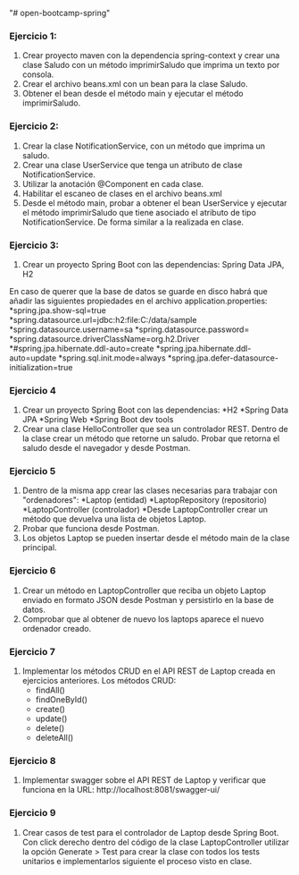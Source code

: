 "# open-bootcamp-spring" 

### Ejercicio 1: 

1. Crear proyecto maven con la dependencia spring-context y crear una clase Saludo con un método imprimirSaludo que imprima un texto por consola.
2. Crear el archivo beans.xml con un bean para la clase Saludo.
3. Obtener el bean desde el método main y ejecutar el método imprimirSaludo.

### Ejercicio 2:
1. Crear la clase NotificationService, con un método que imprima un saludo.
2. Crear una clase UserService que tenga un atributo de clase NotificationService.
3. Utilizar la anotación @Component en cada clase.
4. Habilitar el escaneo de clases en el archivo beans.xml
5. Desde el método main, probar a obtener el bean UserService y ejecutar el método imprimirSaludo que tiene asociado el atributo de tipo NotificationService. De forma similar a la realizada en clase.

### Ejercicio 3:

1. Crear un proyecto Spring Boot con las dependencias: Spring Data JPA, H2

En caso de querer que la base de datos se guarde en disco habrá que añadir las siguientes propiedades en el archivo application.properties:
*spring.jpa.show-sql=true
*spring.datasource.url=jdbc:h2:file:C:/data/sample
*spring.datasource.username=sa
*spring.datasource.password=
*spring.datasource.driverClassName=org.h2.Driver
*#spring.jpa.hibernate.ddl-auto=create
*spring.jpa.hibernate.ddl-auto=update
*spring.sql.init.mode=always
*spring.jpa.defer-datasource-initialization=true




### Ejercicio 4

1. Crear un proyecto Spring Boot con las dependencias:
	*H2
	*Spring Data JPA
	*Spring Web
	*Spring Boot dev tools
2. Crear una clase HelloController que sea un controlador REST. Dentro de la clase crear un método que retorne un saludo. Probar que retorna el saludo desde el navegador y desde Postman.

### Ejercicio 5

1. Dentro de la misma app crear las clases necesarias para trabajar con "ordenadores":
	*Laptop (entidad)
	*LaptopRepository (repositorio)
	*LaptopController (controlador)
	*Desde LaptopController crear un método que devuelva una lista de objetos Laptop.
2. Probar que funciona desde Postman.
3. Los objetos Laptop se pueden insertar desde el método main de la clase principal.

### Ejercicio 6

1. Crear un método en LaptopController que reciba un objeto Laptop enviado en formato JSON desde Postman y persistirlo en la base de datos.
2. Comprobar que al obtener de nuevo los laptops aparece el nuevo ordenador creado.

### Ejercicio 7

1. Implementar los métodos CRUD en el API REST de Laptop creada en ejercicios anteriores.
	Los métodos CRUD:
	* findAll()
	* findOneById()
    * create()
	* update()
	* delete()
	* deleteAll()
	
	
### Ejercicio 8

1. Implementar swagger sobre el API REST de Laptop y verificar que funciona en la URL: http://localhost:8081/swagger-ui/

### Ejercicio 9

1. Crear casos de test para el controlador de Laptop desde Spring Boot. Con click derecho dentro del código de la clase LaptopController utilizar la opción Generate > Test para crear la clase con todos los tests unitarios e implementarlos siguiente el proceso visto en clase.